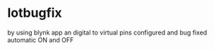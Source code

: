 # Iotbugfix
by using blynk app an digital to virtual pins configured and bug fixed automatic ON and OFF 
